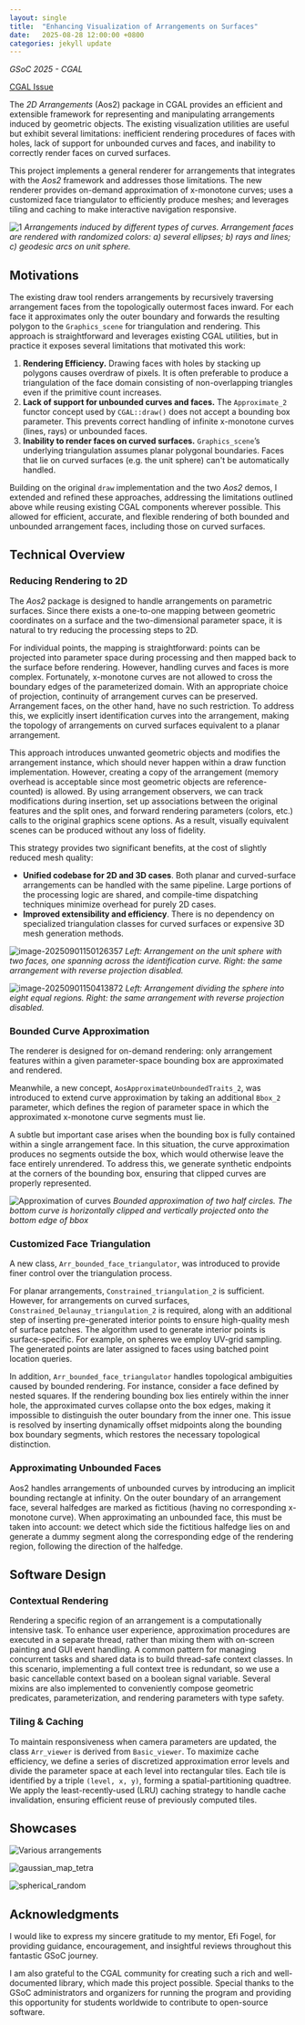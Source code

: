 ```yaml
---
layout: single
title:  "Enhancing Visualization of Arrangements on Surfaces"
date:   2025-08-28 12:00:00 +0800
categories: jekyll update
---
```

*GSoC 2025 - CGAL*

[CGAL Issue](https://github.com/CGAL/cgal/issues/9051)

The *2D Arrangements* (Aos2) package in CGAL provides an efficient and extensible framework for representing and manipulating arrangements induced by geometric objects. The existing visualization utilities are useful but exhibit several limitations: inefficient rendering procedures of faces with holes, lack of support for unbounded curves and faces, and inability to correctly render faces on curved surfaces.

This project implements a general renderer for arrangements that integrates with the *Aos2* framework and addresses those limitations. The new renderer provides on-demand approximation of x-monotone curves; uses a customized face triangulator to efficiently produce meshes; and leverages tiling and caching to make interactive navigation responsive. 

![1](/blog/assets/2025-08-28-gsoc2025-cgal/1-1756456861135-3-6711067.png)
*Arrangements induced by different types of curves. Arrangement faces are rendered with randomized colors: a) several ellipses; b) rays and lines; c) geodesic arcs on unit sphere.*

## Motivations

The existing draw tool renders arrangements by recursively traversing arrangement faces from the topologically outermost faces inward. For each face it approximates only the outer boundary and forwards the resulting polygon to the `Graphics_scene` for triangulation and rendering. This approach is straightforward and leverages existing CGAL utilities, but in practice it exposes several limitations that motivated this work:

1. **Rendering Efficiency.** Drawing faces with holes by stacking up polygons causes overdraw of pixels. It is often preferable to produce a triangulation of the face domain consisting of non-overlapping triangles even if the primitive count increases.
2. **Lack of support for unbounded curves and faces.** The `Approximate_2` functor concept used by `CGAL::draw()` does not accept a bounding box parameter. This prevents correct handling of infinite x-monotone curves (lines, rays) or unbounded faces.
3. **Inability to render faces on curved surfaces.** `Graphics_scene`’s underlying triangulation assumes planar polygonal boundaries. Faces that lie on curved surfaces (e.g. the unit sphere) can't be automatically handled.

Building on the original `draw` implementation and the two *Aos2* demos, I extended and refined these approaches, addressing the limitations outlined above while reusing existing CGAL components wherever possible. This allowed for efficient, accurate, and flexible rendering of both bounded and unbounded arrangement faces, including those on curved surfaces.

## Technical Overview

### Reducing Rendering to 2D

The *Aos2* package is designed to handle arrangements on parametric surfaces. Since there exists a one-to-one mapping between geometric coordinates on a surface and the two-dimensional parameter space, it is natural to try reducing the processing steps to 2D.

For individual points, the mapping is straightforward: points can be projected into parameter space during processing and then mapped back to the surface before rendering. However, handling curves and faces is more complex. Fortunately, x-monotone curves are not allowed to cross the boundary edges of the parameterized domain. With an appropriate choice of projection, continuity of arrangement curves can be preserved. Arrangement faces, on the other hand, have no such restriction. To address this, we explicitly insert identification curves into the arrangement, making the topology of arrangements on curved surfaces equivalent to a planar arrangement.

This approach introduces unwanted geometric objects and modifies the arrangement instance, which should never happen within a draw function implementation. However, creating a copy of the arrangement (memory overhead is acceptable since most geometric objects are reference-counted) is allowed. By using arrangement observers, we can track modifications during insertion, set up associations between the original features and the split ones, and forward rendering parameters (colors, etc.) calls to the original graphics scene options. As a result, visually equivalent scenes can be produced without any loss of fidelity.

This strategy provides two significant benefits, at the cost of slightly reduced mesh quality:

* **Unified codebase for 2D and 3D cases**. Both planar and curved-surface arrangements can be handled with the same pipeline. Large portions of the processing logic are shared, and compile-time dispatching techniques minimize overhead for purely 2D cases.
* **Improved extensibility and efficiency**. There is no dependency on specialized triangulation classes for curved surfaces or expensive 3D mesh generation methods.

![image-20250901150126357](/blog/assets/2025-08-28-gsoc2025-cgal/image-20250901150126357-6711057.png)
*Left: Arrangement on the unit sphere with two faces, one spanning across the identification curve. Right: the same arrangement with reverse projection disabled.*

![image-20250901150413872](/blog/assets/2025-08-28-gsoc2025-cgal/image-20250901150413872-6711053.png)
*Left: Arrangement dividing the sphere into eight equal regions. Right: the same arrangement with reverse projection disabled.*

### Bounded Curve Approximation

The renderer is designed for on-demand rendering: only arrangement features within a given parameter-space bounding box are approximated and rendered.

Meanwhile, a new concept, `AosApproximateUnboundedTraits_2`, was introduced to extend curve approximation by taking an additional `Bbox_2` parameter, which defines the region of parameter space in which the approximated x-monotone curve segments must lie.

A subtle but important case arises when the bounding box is fully contained within a single arrangement face. In this situation, the curve approximation produces no segments outside the box, which would otherwise leave the face entirely unrendered. To address this, we generate synthetic endpoints at the corners of the bounding box, ensuring that clipped curves are properly represented.

![Approximation of curves](/blog/assets/2025-08-28-gsoc2025-cgal/approximation_of_curves.jpeg)
*Bounded approximation of two half circles. The bottom curve is horizontally clipped and vertically projected onto the bottom edge of bbox*

### Customized Face Triangulation

A new class, `Arr_bounded_face_triangulator`, was introduced to provide finer control over the triangulation process.

For planar arrangements, `Constrained_triangulation_2` is sufficient. However, for arrangements on curved surfaces, `Constrained_Delaunay_triangulation_2` is required, along with an additional step of inserting pre-generated interior points to ensure high-quality mesh of surface patches. The algorithm used to generate interior points is surface-specific. For example, on spheres we employ UV-grid sampling. The generated points are later assigned to faces using batched point location queries.

In addition, `Arr_bounded_face_triangulator` handles topological ambiguities caused by bounded rendering. For instance, consider a face defined by nested squares. If the rendering bounding box lies entirely within the inner hole, the approximated curves collapse onto the box edges, making it impossible to distinguish the outer boundary from the inner one. This issue is resolved by inserting dynamically offset midpoints along the bounding box boundary segments, which restores the necessary topological distinction.

### Approximating Unbounded Faces

Aos2 handles arrangements of unbounded curves by introducing an implicit bounding rectangle at infinity. On the outer boundary of an arrangement face, several halfedges are marked as fictitious (having no corresponding x-monotone curve). When approximating an unbounded face, this must be taken into account: we detect which side the fictitious halfedge lies on and generate a dummy segment along the corresponding edge of the rendering region, following the direction of the halfedge.

## Software Design

### Contextual Rendering

Rendering a specific region of an arrangement is a computationally intensive task. To enhance user experience, approximation procedures are executed in a separate thread, rather than mixing them with on-screen painting and GUI event handling. A common pattern for managing concurrent tasks and shared data is to build thread-safe context classes. In this scenario, implementing a full context tree is redundant, so we use a basic cancellable context based on a boolean signal variable. Several mixins are also implemented to conveniently compose geometric predicates, parameterization, and rendering parameters with type safety.

### Tiling & Caching

To maintain responsiveness when camera parameters are updated, the class `Arr_viewer` is derived from `Basic_viewer`. To maximize cache efficiency, we define a series of discretized approximation error levels and divide the parameter space at each level into rectangular tiles. Each tile is identified by a triple `(level, x, y)`, forming a spatial-partitioning quadtree. We apply the least-recently-used (LRU) caching strategy to handle cache invalidation, ensuring efficient reuse of previously computed tiles.

## Showcases

![Various arrangements](/blog/assets/2025-08-28-gsoc2025-cgal/all-6711002.jpg)

![gaussian_map_tetra](/blog/assets/2025-08-28-gsoc2025-cgal/gaussian_map_tetra.gif)

![spherical_random](/blog/assets/2025-08-28-gsoc2025-cgal/spherical_random-6711046.png)

## Acknowledgments

I would like to express my sincere gratitude to my mentor, Efi Fogel, for providing guidance, encouragement, and insightful reviews throughout this fantastic GSoC journey.

I am also grateful to the CGAL community for creating such a rich and well-documented library, which made this project possible. Special thanks to the GSoC administrators and organizers for running the program and providing this opportunity for students worldwide to contribute to open-source software.
